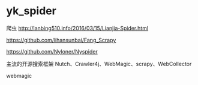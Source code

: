 # yk_spider
爬虫
http://lanbing510.info/2016/03/15/Lianjia-Spider.html

https://github.com/lihansunbai/Fang_Scrapy

https://github.com/Nyloner/Nyspider

主流的开源搜索框架
Nutch、Crawler4j、WebMagic、scrapy、WebCollector

webmagic


